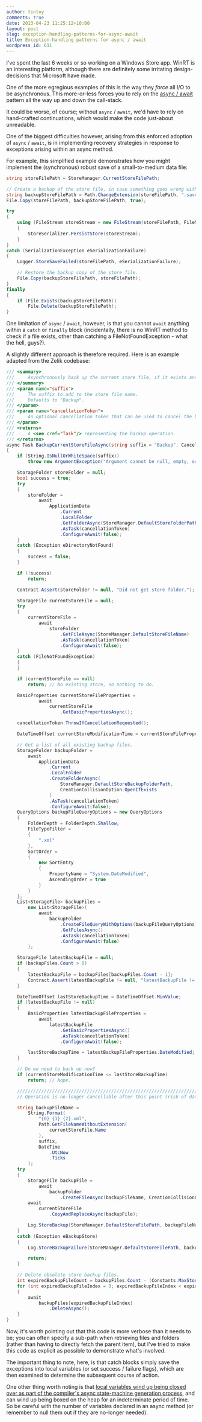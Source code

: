 ```yaml
---
author: tintoy
comments: true
date: 2013-04-23 11:25:12+10:00
layout: post
slug: exception-handling-patterns-for-async-await
title: Exception-handling patterns for async / await
wordpress_id: 611
---
```


I've spent the last 6 weeks or so working on a Windows Store app. WinRT is an interesting platform, although there are definitely some irritating design-decisions that Microsoft have made.

One of the more egregious examples of this is the way they _force_ all I/O to be asynchronous. This more-or-less forces you to rely on the [async / await](http://msdn.microsoft.com/en-us/library/vstudio/hh191443.aspx) pattern all the way up and down the call-stack.

It could be worse, of course; without `async` / `await`, we'd have to rely on hand-crafted continuations, which would make the code just-about unreadable.

One of the biggest difficulties however, arising from this enforced adoption of `async` / `await`, is in implementing recovery strategies in response to exceptions arising within an async method.
<!-- more -->
For example, this simplified example demonstrates how you might implement the (synchronous) robust save of a small-to-medium data file:
```csharp
string storeFilePath = StoreManager.CurrentStoreFilePath;

// Create a backup of the store file, in case something goes wrong with the save.
string backupStoreFilePath = Path.ChangeExtension(storeFilePath, ".save-temp");
File.Copy(storeFilePath, backupStoreFilePath, true);

try
{
    using (FileStream storeStream = new FileStream(storeFilePath, FileMode.Create))
    {
        StoreSerializer.PersistStore(storeStream);
    }
}
catch (SerializationException eSerializationFailure)
{
    Logger.StoreSaveFailed(storeFilePath, eSerializationFailure);

    // Restore the backup copy of the store file.
    File.Copy(backupStoreFilePath, storeFilePath);
}
finally
{
	if (File.Exists(backupStoreFilePath))
		File.Delete(backupStoreFilePath);
}
```

One limitation of `async` / `await`, however, is that you cannot `await` anything within a `catch` or `finally` block (incidentally, there is no WinRT method to check if a file exists, other than catching a FileNotFoundException - what the hell, guys?).

A slightly different approach is therefore required.
Here is an example adapted from the Zelik codebase:
```csharp
/// <summary>
///		Asynchronously back up the current store file, if it exists and is newer than the most recent store backup file.
/// </summary>
/// <param name="suffix">
///		The suffix to add to the store file name.
///		Defaults to "Backup".
/// </param>
/// <param name="cancellationToken">
///		An optional cancellation token that can be used to cancel the backup operation.
/// </param>
/// <returns>
///		A <see cref="Task"/> representing the backup operation.
/// </returns>
async Task BackupCurrentStoreFileAsync(string suffix = "Backup", CancellationToken cancellationToken = default(CancellationToken))
{
	if (String.IsNullOrWhiteSpace(suffix))
		throw new ArgumentException("Argument cannot be null, empty, or composed entirely of whitespace: 'suffix'.", "suffix");

	StorageFolder storeFolder = null;
	bool success = true;
	try
	{
		storeFolder =
			await
				ApplicationData
					.Current
					.LocalFolder
					.GetFolderAsync(StoreManager.DefaultStoreFolderPath)
					.AsTask(cancellationToken)
					.ConfigureAwait(false);
	}
	catch (Exception eDirectoryNotFound)
	{
		success = false;
	}

	if (!success)
		return;

	Contract.Assert(storeFolder != null, "Did not get store folder.");

	StorageFile currentStoreFile = null;
	try
	{
		currentStoreFile =
			await
				storeFolder
					.GetFileAsync(StoreManager.DefaultStoreFileName)
					.AsTask(cancellationToken)
					.ConfigureAwait(false);
	}
	catch (FileNotFoundException)
	{
	}

	if (currentStoreFile == null)
		return; // No existing store, so nothing to do.

	BasicProperties currentStoreFileProperties =
			await
				currentStoreFile
					.GetBasicPropertiesAsync();

	cancellationToken.ThrowIfCancellationRequested();

	DateTimeOffset currentStoreModificationTime = currentStoreFileProperties.DateModified;

	// Get a list of all existing backup files.
	StorageFolder backupFolder =
		await
			ApplicationData
				.Current
				.LocalFolder
				.CreateFolderAsync(
					StoreManager.DefaultStoreBackupFolderPath,
					CreationCollisionOption.OpenIfExists
				)
				.AsTask(cancellationToken)
				.ConfigureAwait(false);
	QueryOptions backupFileQueryOptions = new QueryOptions
	{
		FolderDepth = FolderDepth.Shallow,
		FileTypeFilter =
		{
			".xml"
		},
		SortOrder =
		{
			new SortEntry
			{
				PropertyName = "System.DateModified",
				AscendingOrder = true
			}
		}
	};
	List<StorageFile> backupFiles =
		new List<StorageFile>(
			await
				backupFolder
					.CreateFileQueryWithOptions(backupFileQueryOptions)
					.GetFilesAsync()
					.AsTask(cancellationToken)
					.ConfigureAwait(false)
		);

	StorageFile latestBackupFile = null;
	if (backupFiles.Count > 0)
	{
		latestBackupFile = backupFiles[backupFiles.Count - 1];
		Contract.Assert(latestBackupFile != null, "latestBackupFile != null");
	}

	DateTimeOffset lastStoreBackupTime = DateTimeOffset.MinValue;
	if (latestBackupFile != null)
	{
		BasicProperties latestBackupFileProperties =
			await
				latestBackupFile
					.GetBasicPropertiesAsync()
					.AsTask(cancellationToken)
					.ConfigureAwait(false);

		lastStoreBackupTime = latestBackupFileProperties.DateModified;
	}

	// Do we need to back up now?
	if (currentStoreModificationTime <= lastStoreBackupTime)
		return; // Nope.

	//////////////////////////////////////////////////////////////////////////
	// Operation is no-longer cancellable after this point (risk of data-loss)

	string backupFileName =
		String.Format(
			"{0}_{1}_{2}.xml",
			Path.GetFileNameWithoutExtension(
				currentStoreFile.Name
			),
			suffix,
			DateTime
				.UtcNow
				.Ticks
		);
	try
	{
		StorageFile backupFile =
			await
				backupFolder
					.CreateFileAsync(backupFileName, CreationCollisionOption.ReplaceExisting);
		await
			currentStoreFile
				.CopyAndReplaceAsync(backupFile);

		Log.StoreBackup(StoreManager.DefaultStoreFilePath, backupFileName);
	}
	catch (Exception eBackupStore)
	{
		Log.StoreBackupFailure(StoreManager.DefaultStoreFilePath, backupFileName, eBackupStore);

		return;
	}

	// Delete obsolete store backup files.
	int expiredBackupFileCount = backupFiles.Count - (Constants.MaxStoreBackupFiles - 1); // 0-based indexing.
	for (int expiredBackupFileIndex = 0; expiredBackupFileIndex < expiredBackupFileCount; expiredBackupFileIndex++)
	{
		await
			backupFiles[expiredBackupFileIndex]
				.DeleteAsync();
	}
}
```

Now, it's worth pointing out that this code is more verbose than it needs to be; you can often specify a sub-path when retrieving files and folders (rather than having to directly fetch the parent item), but I've tried to make this code as explicit as possible to demonstrate what's involved.

The important thing to note, here, is that catch blocks simply save the exceptions into local variables (or set success / failure flags), which are then examined to determine the subsequent course of action.

One other thing worth noting is that [local variables wind up being closed over as part of the compiler's async state-machine generation process](http://msdn.microsoft.com/en-us/magazine/hh456402.aspx), and can wind up being boxed on the heap for an indeterminate period of time. So be careful with the number of variables declared in an async method (or remember to null them out if they are no-longer needed).
